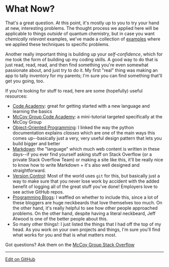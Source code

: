 # What Now?

That's a great question. 
At this point, it's mostly up to you to try your hand at new, interesting problems. 
The thought process we applied here will be applicable to things _outside_ of quantum chemistry, but in case you want _chemically relevant_ examples, we've made a collection of [examples](https://mccoygroup.github.io/References/McCoyGroup%20Code%20Academy/Examples) where we applied these techniques to specific problems.

Another really important thing is building up your _self-confidence_, which for me took the form of building up my coding skills. 
A good way to do that is just read, read, read, and then find something you're even somewhat passionate about, and just try to do it. 
My first "real" thing was making an app to tally inventory for my parents; I'm sure you can find something that'll get you going, too.

If you're looking for stuff to read, here are some (hopefully) useful resources:
* [Code Academy](https://www.codecademy.com/): great for getting started with a new language and learning the basics
* [McCoy Group Code Academy](https://mccoygroup.github.io/References/McCoy%20Group%20Code%20Academy): a mini-tutorial targeted specifically at the McCoy Group
* [Object-Oriented Programming](https://docs.python.org/3/tutorial/classes.html): I linked the way the python documentation explains _classes_ which are one of the main ways this comes up--basically just a very, very useful design pattern that lets you build bigger and better
* [Markdown](https://commonmark.org/help/tutorial/): the "language" which much web content is written in these days--if you ever find yourself asking stuff on Stack Overflow (or a private Stack Overflow Team) or making a site like this, it'll be really nice to know how to write Markdown + it's also well designed and straightforward.
* [Version Control](https://product.hubspot.com/blog/git-and-github-tutorial-for-beginners): Most of the world uses `git` for this, but basically just a way to make sure that you never lose work by accident with the added benefit of logging all of the great stuff you've done! Employers love to see active GitHub repos.
* [Programming Blogs](https://blog.codinghorror.com/): I waffled on whether to include this, since a lot of these bloggers are huge neckbeards that love themselves too much. On the other hand, it's really helpful to see how other people approached problems. On the other hand, despite having a literal neckbeard, Jeff Atwood is one of the better people about this. 
* So many other things!: I just listed the things that I had off the top of my head. As you work on your own projects and things, I'm sure you'll find what works for you and that is what matters most.

Got questions? Ask them on the [McCoy Group Stack Overflow](https://stackoverflow.com/c/mccoygroup/questions/ask)

---

[Edit on GitHub](https://github.com/McCoyGroup/References/edit/gh-pages/References/Intro%20To%20Quantum/WhatNow.md)